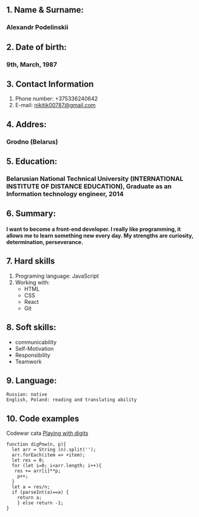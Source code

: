 ## 1. Name & Surname: 
### Alexandr Podelinskii

## 2. Date of birth:
### 9th, March, 1987

## 3. Contact Information
 1. Phone number: +375336240642
 2. E-mail: nikitik00787@gmail.com

## 4. Addres: 
###  Grodno (Belarus) 

## 5. Education:
### Belarusian National Technical University (INTERNATIONAL INSTITUTE OF DISTANCE EDUCATION), Graduate as an Information technology engineer, 2014

## 6. Summary:
#### I want to become a front-end developer. I really like programming, it allows me to learn something new every day. My strengths are curiosity, determination, perseverance.

## 7. Hard skills
 1. Programing language: JavaScript
 2. Working with:
     * HTML
     * CSS
     * React
     * Git

## 8. Soft skills:
* communicability
 * Self-Motivation
 * Responsibility 
 * Teamwork 

## 9. Language:
    Russian: native
    English, Poland: reading and translating ability

## 10. Code examples
Codewar cata [Playing with digits](https://www.codewars.com/kata/5552101f47fc5178b1000050)
```
function digPow(n, p){
  let arr = String (n).split('');
  arr.forEach(item => +item);
  let res = 0;
  for (let i=0; i<arr.length; i++){
   res += arr[i]**p;
    p++;
  }
  let a = res/n;
  if (parseInt(a)==a) {
    return a;
    } else return -1;
}   
```
